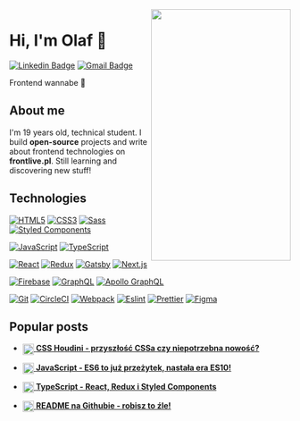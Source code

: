 <img align="right" width="250" height="450" src='https://i.ibb.co/HTkmPW0/OlafArt.png' />

<h1> Hi, I'm Olaf 👋</h1>

[![Linkedin Badge](https://img.shields.io/badge/-LinkedIn-blue?style=flat-square&logo=Linkedin&logoColor=white&link=https://www.linkedin.com/in/olaf-sulich/)](https://www.linkedin.com/in/olaf-sulich/)
[![Gmail Badge](https://img.shields.io/badge/-Gmail-c14438?style=flat-square&logo=Gmail&logoColor=white&link=mailto:olafsulich@gmail.com)](mailto:olafsulich@gmail.com)

Frontend wannabe :robot:

## About me 

I'm 19 years old, technical student. I build **open-source** projects and write about frontend technologies on **frontlive.pl**. Still learning and discovering new stuff! 

## Technologies 

[![HTML5](https://img.shields.io/badge/-HTML5-E34F26?style=flat-square&logo=html5&logoColor=white&link=https://github.com/olafsulich/)](https://github.com/olafsulich/)
[![CSS3](https://img.shields.io/badge/-CSS3-1572B6?style=flat-square&logo=css3&link=https://github.com/olafsulich/)](https://github.com/olafsulich/)
[![Sass](https://img.shields.io/badge/-Sass-black?style=flat-square&logo=Sass&logoColor=pink)](https://github.com/olafsulich/)
[![Styled Components](https://img.shields.io/badge/-StyledComponents-black?style=flat-square&logo=Styled-Components)](https://github.com/olafsulich/)

[![JavaScript](https://img.shields.io/badge/-JavaScript-black?style=flat-square&logo=javascript&link=https://github.com/olafsulich/)](https://github.com/olafsulich/)
[![TypeScript](https://img.shields.io/badge/-TypeScript-007ACC?style=flat-square&logo=typescript&link=https://github.com/olafsulich/)](https://github.com/olafsulich/)

[![React](https://img.shields.io/badge/-React-black?style=flat-square&logo=react)](https://github.com/olafsulich/)
[![Redux](https://img.shields.io/badge/-Redux-black?style=flat-square&logo=Redux&logoColor=pink)](https://github.com/olafsulich/)
[![Gatsby](https://img.shields.io/badge/-Gatsby-purple?style=flat-square&logo=Gatsby&logoColor=white)](https://github.com/olafsulich/)
[![Next.js](https://img.shields.io/badge/-Next.js-black?style=flat-square&logo=Next.js&logoColor=white)](https://github.com/olafsulich/)

[![Firebase](https://img.shields.io/badge/-Firebase-orange?style=flat-square&logo=Firebase&logoColor=white)](https://github.com/olafsulich/)
[![GraphQL](https://img.shields.io/badge/-GraphQL-E10098?style=flat-square&logo=graphql&link=https://github.com/olafsulich/)](https://github.com/olafsulich/)
[![Apollo GraphQL](https://img.shields.io/badge/-Apollo%20GraphQL-311C87?style=flat-square&logo=apollo-graphql&link=https://github.com/olafsulich/)](https://github.com/olafsulich/)

[![Git](https://img.shields.io/badge/-Git-black?style=flat-square&logo=git&link=https://github.com/olafsulich/)](https://github.com/olafsulich/)
[![CircleCI](https://img.shields.io/badge/-CircleCI-black?style=flat-square&logo=CircleCI&logoColor=white)](https://github.com/olafsulich/)
[![Webpack](https://img.shields.io/badge/-Webpack-blue?style=flat-square&logo=Webpack&logoColor=white)](https://github.com/olafsulich/)
[![Eslint](https://img.shields.io/badge/-Eslint-purple?style=flat-square&logo=Eslint&logoColor=white)](https://github.com/olafsulich/)
[![Prettier](https://img.shields.io/badge/-Prettier-black?style=flat-square&logo=Prettier&logoColor=white)](https://github.com/olafsulich/)
[![Figma](https://img.shields.io/badge/-Figma-gray?style=flat-square&logo=Figma)](https://github.com/olafsulich/)

## Popular posts

- <a href="https://www.frontlive.pl/css-houdini/"><img align="center" width="20" height="20" src='https://www.frontlive.pl/static/695197f9845f4e2da7a3da0e77e784f4/4148e/css.png' /> 
**CSS Houdini - przyszłość CSSa czy niepotrzebna nowość?**</a>

- <a href="https://www.frontlive.pl/javascript-es10/"><img align="center" width="20" height="20" src='https://www.frontlive.pl/static/5e267e2ee412a23e797106ee564145a0/4148e/js.png' /> 
**JavaScript - ES6 to już przeżytek, nastała era ES10!**</a>


- <a href="https://www.frontlive.pl/typescript-react/"><img align="center" width="20" height="20" src='https://www.frontlive.pl/static/835244e9492188eb03cdd9b7c142187d/4148e/typescript.png' /> 
**TypeScript - React, Redux i Styled Components**
</a>

- <a href="https://www.frontlive.pl/readme-github/"><img align="center" width="20" height="20" src='https://www.frontlive.pl/static/ef7a02b69836dc8b6a732a54c4200dcb/1e576/github.png' /> 
**README na Githubie - robisz to źle!**
</a>
